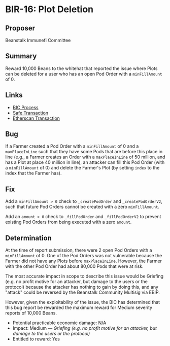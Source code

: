 # BIR-16: Plot Deletion

## Proposer

Beanstalk Immunefi Committee

## Summary

Reward 10,000 Beans to the whitehat that reported the issue where Plots can be deleted for a user who has an open Pod Order with a `minFillAmount` of 0.

## Links

* [BIC Process](https://docs.bean.money/governance/beanstalk/bic-process)
* [Safe Transaction](https://app.safe.global/transactions/tx?safe=eth:0x879c8B99430F28C4d297BD479Cd43396b4aCF697&id=multisig_0x879c8B99430F28C4d297BD479Cd43396b4aCF697_0xa14baa12a5812414b826769cfbd8c382fd320e573dd207f0b16bca375393d644)
* [Etherscan Transaction](https://etherscan.io/tx/0x7edbf455880c8d932600893c6a577e6529bc8647453a8f7e16a1ec73b70420e3)

## Bug

If a Farmer created a Pod Order with a `minFillAmount` of 0 and a `maxPlaceInLine` such that they have some Pods that are before this place in line (e.g., a Farmer creates an Order with a `maxPlaceInLine` of 50 million, and has a Plot at place 40 million in line), an attacker can fill this Pod Order (with a `minFillAmount` of 0) and delete the Farmer's Plot (by setting `index` to the index that the Farmer has). 

## Fix

Add a `minFillAmount > 0` check to `_createPodOrder` and `_createPodOrderV2`, such that future Pod Orders cannot be created with a zero `minFillAmount`. 

Add an `amount > 0` check to `_fillPodOrder` and `_fillPodOrderV2` to prevent existing Pod Orders from being executed with a zero `amount`. 

## Determination

At the time of report submission, there were 2 open Pod Orders with a `minFillAmount` of 0. One of the Pod Orders was not vulnerable because the Farmer did not have any Plots before `maxPlaceInLine`. However, the Farmer with the other Pod Order had about 80,000 Pods that were at risk.

The most accurate impact in scope to describe this issue would be Griefing (e.g. no profit motive for an attacker, but damage to the users or the protocol) because the attacker has nothing to gain by doing this, and any "attack" could be reversed by the Beanstalk Community Multisig via EBIP.

However, given the exploitability of the issue, the BIC has determined that this bug report be rewarded the maximum reward for Medium severity reports of 10,000 Beans.

* Potential practicable economic damage: N/A
* Impact: Medium — _Griefing (e.g. no profit motive for an attacker, but damage to the users or the protocol)_
* Entitled to reward: Yes
